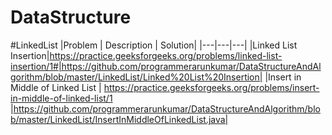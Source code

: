# DataStructure
#LinkedList
|Problem | Description | Solution|
|---|---|---|
|Linked List Insertion|https://practice.geeksforgeeks.org/problems/linked-list-insertion/1#|https://github.com/programmerarunkumar/DataStructureAndAlgorithm/blob/master/LinkedList/Linked%20List%20Insertion|
|Insert in Middle of Linked List | https://practice.geeksforgeeks.org/problems/insert-in-middle-of-linked-list/1 |https://github.com/programmerarunkumar/DataStructureAndAlgorithm/blob/master/LinkedList/InsertInMiddleOfLinkedList.java|

